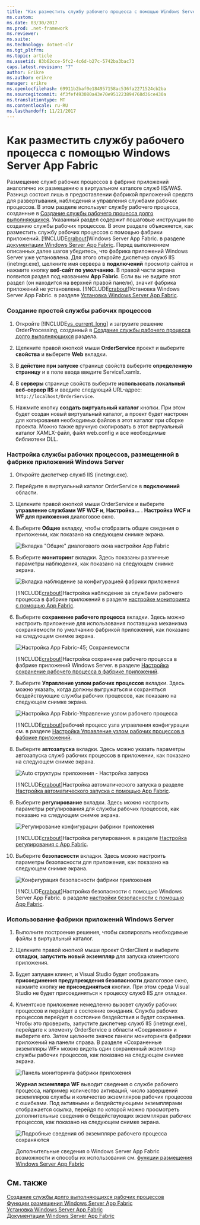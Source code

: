 ```yaml
---
title: "Как разместить службу рабочего процесса с помощью Windows Server App Fabric"
ms.custom: 
ms.date: 03/30/2017
ms.prod: .net-framework
ms.reviewer: 
ms.suite: 
ms.technology: dotnet-clr
ms.tgt_pltfrm: 
ms.topic: article
ms.assetid: 83b62cce-5fc2-4c6d-b27c-5742ba3bac73
caps.latest.revision: "7"
author: Erikre
ms.author: erikre
manager: erikre
ms.openlocfilehash: 69911b2baf0e184957158ac536fa2271524cb2ba
ms.sourcegitcommit: 4f3fef493080a43e70e951223894768d36ce430a
ms.translationtype: MT
ms.contentlocale: ru-RU
ms.lasthandoff: 11/21/2017
---
```

# <a name="how-to-host-a-workflow-service-with-windows-server-app-fabric"></a>Как разместить службу рабочего процесса с помощью Windows Server App Fabric
Размещение служб рабочих процессов в фабрике приложений аналогично их размещению в виртуальном каталоге служб IIS/WAS. Разница состоит лишь в предоставлении фабрикой приложений средств для развертывания, наблюдения и управления службами рабочих процессов. В этом разделе использует службу рабочего процесса, созданные в [Создание службы рабочего процесса долго выполняющихся](../../../../docs/framework/wcf/feature-details/creating-a-long-running-workflow-service.md). Указанный раздел содержит пошаговые инструкции по созданию службы рабочих процессов. В этом разделе объясняется, как разместить службу рабочих процессов с помощью фабрики приложений. [!INCLUDE[crabout](../../../../includes/crabout-md.md)]Windows Server App Fabric. в разделе [документации Windows Server App Fabric](http://go.microsoft.com/fwlink/?LinkID=193037&clcid=0x409). Перед выполнением описанных далее шагов убедитесь, что фабрика приложений Windows Server уже установлена.  Для этого откройте диспетчер служб IIS (inetmgr.exe), щелкните имя сервера в **подключений** просмотр сайтов и нажмите кнопку **веб-сайт по умолчанию**. В правой части экрана появится раздел под названием **App Fabric**. Если вы не видите этот раздел (он находится на верхней правой панели), значит фабрика приложений не установлена. [!INCLUDE[crabout](../../../../includes/crabout-md.md)]Установка Windows Server App Fabric. в разделе [Установка Windows Server App Fabric](http://go.microsoft.com/fwlink/?LinkId=193136).  
  
### <a name="creating-a-simple-workflow-service"></a>Создание простой службы рабочих процессов  
  
1.  Откройте [!INCLUDE[vs_current_long](../../../../includes/vs-current-long-md.md)] и загрузите решение OrderProcessing, созданный в [Создание службы рабочего процесса долго выполняющихся](../../../../docs/framework/wcf/feature-details/creating-a-long-running-workflow-service.md) раздела.  
  
2.  Щелкните правой кнопкой мыши **OrderService** проект и выберите **свойства** и выберите **Web** вкладки.  
  
3.  В **действие при запуске** странице свойств выберите **определенную страницу** и в поле ввода введите Service1.xamlx.  
  
4.  В **серверы** странице свойств выберите **использовать локальный веб-сервер IIS** и введите следующий URL-адрес: `http://localhost/OrderService`.  
  
5.  Нажмите кнопку **создать виртуальный каталог** кнопки. При этом будет создан новый виртуальный каталог, а проект будет настроен для копирования необходимых файлов в этот каталог при сборке проекта.  Можно также вручную скопировать в этот виртуальный каталог XAMLX-файл, файл web.config и все необходимые библиотеки DLL.  
  
### <a name="configuring-a-workflow-service-hosted-in-windows-server-app-fabric"></a>Настройка службы рабочих процессов, размещенной в фабрике приложений Windows Server  
  
1.  Откройте диспетчер служб IIS (inetmgr.exe).  
  
2.  Перейдите в виртуальный каталог OrderService в **подключений** области.  
  
3.  Щелкните правой кнопкой мыши OrderService и выберите **управление службами WF WCF и**, **Настройка...** . **Настройка WCF и WF для приложения** диалоговое окно.  
  
4.  Выберите **Общие** вкладку, чтобы отобразить общие сведения о приложении, как показано на следующем снимке экрана.  
  
     ![Вкладка "Общие" диалогового окна настройки App Fabric](../../../../docs/framework/wcf/feature-details/media/appfabricconfiguration-general.gif "AppFabricConfiguration Общие")  
  
5.  Выберите **мониторинг** вкладки. Здесь показаны различные параметры наблюдения, как показано на следующем снимке экрана.  
  
     ![Вкладка наблюдение за конфигурацией фабрики приложения](../../../../docs/framework/wcf/feature-details/media/appfabricconfiguration-monitoring.gif "AppFabricConfiguration мониторинг")  
  
     [!INCLUDE[crabout](../../../../includes/crabout-md.md)]Настройка наблюдение за службами рабочего процесса в фабрике приложений в разделе [настройке мониторинга с помощью App Fabric](http://go.microsoft.com/fwlink/?LinkId=193153).  
  
6.  Выберите **сохранение рабочего процесса** вкладки. Здесь можно настроить приложение для использования поставщика механизма сохраняемости по умолчанию фабрикой приложений, как показано на следующем снимке экрана.  
  
     ![Настройка App Fabric-45; Сохраняемости](../../../../docs/framework/wcf/feature-details/media/appfabricconfiguration-persistence.gif "AppFabricConfiguration сохраняемости")  
  
     [!INCLUDE[crabout](../../../../includes/crabout-md.md)]Настройка сохранение рабочего процесса в фабрике приложений Windows Server. в разделе [Настройка сохранение рабочего процесса в фабрике приложений](http://go.microsoft.com/fwlink/?LinkId=193148).  
  
7.  Выберите **Управление узлом рабочих процессов** вкладки. Здесь можно указать, когда должны выгружаться и сохраняться бездействующие службы рабочих процессов, как показано на следующем снимке экрана.  
  
     ![Настройка App Fabric-Управление узлом рабочего процесса](../../../../docs/framework/wcf/feature-details/media/appfabricconfiguration-management.gif "AppFabricConfiguration управления")  
  
     [!INCLUDE[crabout](../../../../includes/crabout-md.md)]рабочий процесс узла управления конфигурации см. в разделе [Настройка Управление узлом рабочих процессов в фабрике приложений](http://go.microsoft.com/fwlink/?LinkId=193151).  
  
8.  Выберите **автозапуска** вкладки. Здесь можно указать параметры автозапуска служб рабочих процессов в приложении, как показано на следующем снимке экрана.  
  
     ![Auto структуры приложения &#45; Настройка запуска](../../../../docs/framework/wcf/feature-details/media/appfabricconfigurationautostart.gif "AppFabricConfigurationAutostart")  
  
     [!INCLUDE[crabout](../../../../includes/crabout-md.md)]Настройка автоматического запуска в разделе [Настройка автоматического запуска с помощью App Fabric](http://go.microsoft.com/fwlink/?LinkId=193150).  
  
9. Выберите **регулирование** вкладки. Здесь можно настроить параметры регулирования для службы рабочих процессов, как показано на следующем снимке экрана.  
  
     ![Регулирование конфигурации фабрики приложения](../../../../docs/framework/wcf/feature-details/media/appfabricconfigurationthrottling.gif "AppFabricConfigurationThrottling")  
  
     [!INCLUDE[crabout](../../../../includes/crabout-md.md)]Настройка регулирования. в разделе [Настройка регулирования с App Fabric](http://go.microsoft.com/fwlink/?LinkId=193149).  
  
10. Выберите **безопасности** вкладки. Здесь можно настроить параметры безопасности для приложения, как показано на следующем снимке экрана.  
  
     ![Конфигурация безопасности фабрики приложения](../../../../docs/framework/wcf/feature-details/media/appfabricconfiguration-security.gif "AppFabricConfiguration безопасности")  
  
     [!INCLUDE[crabout](../../../../includes/crabout-md.md)]Настройка безопасности с помощью Windows Server App Fabric. в разделе [настройки безопасности с помощью App Fabric](http://go.microsoft.com/fwlink/?LinkId=193152).  
  
### <a name="using-windows-server-app-fabric"></a>Использование фабрики приложений Windows Server  
  
1.  Выполните построение решения, чтобы скопировать необходимые файлы в виртуальный каталог.  
  
2.  Щелкните правой кнопкой мыши проект OrderClient и выберите **отладки**, **запустить новый экземпляр** для запуска клиентского приложения.  
  
3.  Будет запущен клиент, и Visual Studio будет отображать **присоединения предупреждения безопасности** диалоговое окно, нажмите кнопку **не присоединяться** кнопки. При этом среда Visual Studio не будет присоединяться к процессу служб IIS для отладки.  
  
4.  Клиентское приложение немедленно вызовет службу рабочих процессов и перейдет в состояние ожидания. Служба рабочих процессов перейдет в состояние бездействия и будет сохранена. Чтобы это проверить, запустите диспетчер служб IIS (inetmgr.exe), перейдите к элементу OrderService в области «Соединения» и выберите его. Затем щелкните значок панели мониторинга фабрики приложений на панели справа. В разделе «Сохраненные экземпляры WF» можно видеть один сохраненный экземпляр службы рабочих процессов, как показано на следующем снимке экрана.  
  
     ![Панель мониторинга фабрики приложения](../../../../docs/framework/wcf/feature-details/media/appfabricdashboard.gif "AppFabricDashboard")  
  
     **Журнал экземпляра WF** выводит сведения о службе рабочего процесса, например количество активаций, число завершений экземпляров службы и количество экземпляров рабочих процессов с ошибками. Под активными и бездействующими экземплярами отображается ссылка, перейдя по которой можно просмотреть дополнительные сведения о бездействующих экземплярах рабочих процессов, как показано на следующем снимке экрана.  
  
     ![Подробные сведения об экземпляре рабочего процесса сохраняются](../../../../docs/framework/wcf/feature-details/media/persisteddetail.gif "PersistedDetail")  
  
     Дополнительные сведения о Windows Server App Fabric возможности и способы их использования см. [функции размещения Windows Server App Fabric](http://go.microsoft.com/fwlink/?LinkID=193143&clcid=0x409)  
  
## <a name="see-also"></a>См. также  
 [Создание службы долго выполняющихся рабочих процессов](../../../../docs/framework/wcf/feature-details/creating-a-long-running-workflow-service.md)  
 [Функции размещения Windows Server App Fabric](http://go.microsoft.com/fwlink/?LinkId=193143)  
 [Установка Windows Server App Fabric](http://go.microsoft.com/fwlink/?LinkId=193136)  
 [Документации Windows Server App Fabric](http://go.microsoft.com/fwlink/?LinkID=193037&clcid=0x409)
